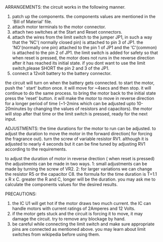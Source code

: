 

ARRANGEMENTS:
the circuit works in the following manner.
1. patch up  the components. the components values are mentioned in the 'Bill of Material' file.
2. attach motor terminals to the motor connector.
3. attach two switches at the Start and Reset connectors.
4. attach the wires from the  limit switch to the jumper JP1, in such a way that the 'NC'( normally closed pin) is attached to pin 3 of JP1. the 'NO'(normally one pin) attached to the pin 1 of JP1 and the 'C'(common) is attached to the pin 2 of JP1. the limit switch is added for safety so that when reset is pressed, the motor does not runs in the reverse direction after it has reached its initial state. if you dont want to use the limit switch,please SHORT the pin 2 and 3 of the JP1.
5. connect a 12volt battery to the battery connector.

the circuit will turn on when the battery gets connected. to start the motor, push the ' start' button once. it will move for ~4secs and then stop. it will continue to do the same process. to bring the motor back to the initial state press the 'reset' button. it will make the motor to move in reverse direction for a longer period of time (~1-2mins which can be adjusted upto 10-20minutes by changing the values of resistors and capacitors). the motor will stop after that time or the limit switch is pressed, ready for the next input.


ADJUSTMENTS:
the time durations for the motor to run can be adjusted. to adjust the duration to move the motor in the forward direction( for forcing the fragrance out). turn the screw of variable resistor RV1. although it is adjusted to nearly 4 seconds but it can be fine tuned by adjusting RV1 according to the requirements.

to adjust the duration of motor in reverse drection ( when reset is pressed) the adjustments can be made in two ways. 1: small adjustments can be made by turning the screw of VR2. 2: for larger variations we can change the resistor R5 or the capacitor C8. the formula for the time duration is T=1.1 x R x C. greater the R and C, longer will be the duration. you may ask me to calculate the components values for the desired results.

PRECAUTIONS:
1. the IC U1 will get hot if the motor draws two much current. the IC can handle motors with current ratings of 2Amperes and 12 Volts.
2.  if the motor gets stuck and the circuit is forcing it to move, it may damage the circuit. try to remove any blockage by hand.
3. be careful while connecting the limit switch and make sure appropriate pins are connected as mentioned above. you may learn about limit switches from wikipedia before using them.
